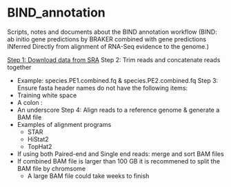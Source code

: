 # BIND_annotation
Scripts, notes and documents about the BIND annotation workflow (BIND: ab initio gene predictions by BRAKER combined with gene predictions INferred Directly from alignment of RNA-Seq evidence to the genome.)

[Step 1: Download data from SRA](https://github.com/PeanutBase/BIND_annotation/tree/main/scripts/download_data)
Step 2: Trim reads and concatenate reads together
* Example: species.PE1.combined.fq & species.PE2.combined.fq
Step 3: Ensure fasta header names do not have the following items:
* Training white space
* A colon :
* An underscore
Step 4: Align reads to a reference genome & generate a BAM file 
* Examples of alignment programs
  * STAR
  * HiStat2
  * TopHat2
* If using both Paired-end and Single end reads: merge and sort BAM files
* If combined BAM file is larger than 100 GB it is recommened to split the BAM file by chromsome 
  * A large BAM file could take weeks to finish 
